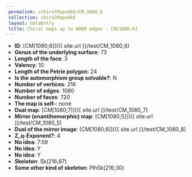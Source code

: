 ```yaml
--- 
 permalink: /chiralMaps6kE/CM_1080_6 
 collection: chiralMaps6kE
 layout: dataEntry
 title: Chiral maps up to 6000 edges - CM[1080;6]
---
```


- **ID**: [CM[1080;6]]({{ site.url }}/test/CM_1080_6)
- **Genus of the underlying surface**: 73
- **Length of the face**: 3
- **Valency**: 10
- **Length of the Petrie polygon**: 24
- **Is the automorphism group solvable?**: N
- **Number of vertices**: 216
- **Number of edges**: 1080
- **Number of faces**: 720
- **The map is self-**: none
- **Dual map**: [CM[1080;7]]({{ site.url }}/test/CM_1080_7)
- **Mirror (enantihomorphic) map**: [CM[1080;5]]({{ site.url }}/test/CM_1080_5)
- **Dual of the mirror image**: [CM[1080;8]]({{ site.url }}/test/CM_1080_8)
- **Z_q-Exponent?**: 4
- **No idea**:  7:59
- **No idea**: Y
- **No idea**: Y
- **Skeleton**: Sk(216;87)
- **Some other kind of skeleton**: PlhSk(216;30)
